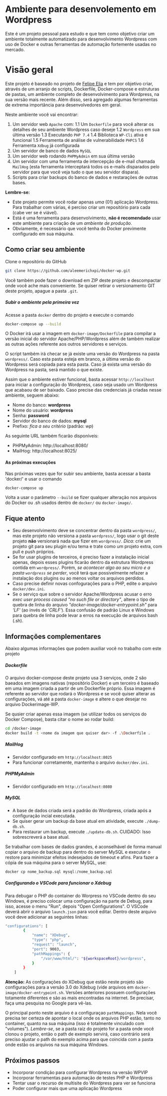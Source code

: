 # Ambiente para desenvolemento em Wordpress
Este é um projeto pessoal para estudo e que tem como objetivo criar um ambiente totalmente automatizado para desenvolvimento Wordpress com uso de Docker e outras ferramentas de automação fortemente usadas no mercado.

# Visão geral

Este projeto é baseado no projeto de [Felipe Elia](https://github.com/felipeelia/docker-base-env) e tem por objetivo criar, através de um arranjo de scripts, Dockerfile, Docker-compose e estruturas de pastas, um ambiente completo de desenvolvimento para Wordpress, na sua versão mais recente. Além disso, será agregado algumas ferramentas de extrema importância para desenvolvedores em geral.

Neste ambiente você vai encontrar:
1. Um servidor web `Apache` com:
1.1 Um `Dockerfile` para você alterar os detalhes de seu ambiente Wordpress caso deseje
1.2 `Wordpress` em sua última versão
1.3 Executando `PHP 7.4`
1.4 Biblioteca `WP-Cli` ativa e funcional
1.5 Ferramenta de análise de vulnerabilidade `PHPCS`
1.6 Ferramenta `Xdbug` já configurada
2. Um servidor de banco de dados `MySQL`
3. Um servidor web rodando `PHPMyAdmin` em sua última versão
4. Um servidor com uma ferramenta de intercepção de e-mail chamada `MailHog` (esta ferramenta interceptará todos os e-mails disparados pelo servidor para que você veja tudo o que seu servidor dispara).
5. Scripts para criar backups do banco de dados e restarações de outras bases.

**Lembre-se:** 
- Este projeto permite você rodar apenas *uma* (01) aplicação Wordpress. Para trabalhar com várias, é perciso criar um repositório para cada (cabe ver se é viável).
- Está é uma ferramenta para desenvolvimento, **não é recomendado** usar este ambiente para criação de um *ambiente de produção*. 
- Obviamente, é necessário que você tenha do Docker previmente configurado em sua máquina.

## Como criar seu ambiente
Clone o repositório do GitHub
````sh
git clone https://github.com/aleemerichxpi/docker-wp.git
````
Você também pode fazer o download em ZIP deste projeto e descompactar onde você ache mais conveniente. Se quiser retirar o versionamento GIT deste projeto, apague a pasta `.git`.

##### Subir o ambiente pela primeira vez
Acesse a pasta `docker` dentro do projeto e execute o comando
````sh
docker-compose up --build
````
O Docker irá usar a imagem em `docker-image/Dockerfile` para compilar a versão inicial do servidor Apache/PHP/Wordpress além de também realizar as outras ações referente aos outros servidores e serviços.

O script também irá checar se já existe uma versão do Wordpress na pasta `wordpress/`. Caso esta pasta esteja em branco, a última versão do Wordpress será copiada para esta pasta. Caso já exista uma versão do Wordpress na pasta, será mantido o que existe.

Assim que o ambiente estiver funcional, basta acessar `http://localhost` para iniciar a configuração do Wordpress, caso seja usado um Wordpress que acabaou de ser baixado. Caso precise das credenciais já criadas nesse ambiente, seguem abaixo:
- Nome do banco: **wordpress**
- Nome do usuário: **wordpress**
- Senha: **password**
- Servidor do banco de dados: **mysql**
- Prefixo: *fica a seu critério* (padrão: *wp*)

As seguinte URL também ficarão disponíveis:
- PHPMyAdmin: http://localhost:8080/
- MailHog: http://localhost:8025/

#### As próximas execuções
Nas próximas vezes que for subir seu ambiente, basta acessar a basta 'docker/' e usar o comando
````sh
docker-compose up
````
Volta a usar o parâmetro `--build` se fizer qualquer alteração nos arquivos do Docker ou .sh usados dentro de `docker/` ou `docker-image/`.

## Fique atento 
- Seu desenvolvimento deve se concentrar dentro da pasta `wordpress/`, mas este projeto não versiona a pasta `wordpress/`, logo usar o git deste projeto **não** versionará nada que fizer em `wordpress/`. *Dica:* crie um projeto git para seu plugin e/ou tema e trate como um projeto extra, com pull e push próprios.
- Se for usar plugins de terceiros, é preciso fazer a instalação inicial apenas, depois esses plugins ficarão dentro da estrutura Wordpress contida em `wordpress/`. Porém, *se acontecer algo ao seu micro e a pasta `wordpress` se perder*, você terá que possivelmente refazer a instalação dos plugins ou ao menos voltar os arquivos perdidos.
- Caso precise definir novas confogurações para o PHP, edite o arquivo `docker/dev.ini`.
- Se o serviço que sobre o servidor Apache/Wordpress acusar o erro *exec user process caused "no such file or directory"*, altere o tipo de quebra de linha do arquivo *"docker-image/docker-entrypoint.sh"* para *'LF'* (ao invés de *'CRLF'*). Essa confusão de padrão Linux e Windows para quebra de linha pode levar a erros na execução de arquivos bash (.sh).

## Informações complementares
Abaixo algumas informações que podem auxiliar você no trabalho com este projeto

##### Dockerfile
O arquivo docker-compose deste projeto usa 3 serviços, onde 2 são baeados em imagens nativas (repositório Docker) e um terceiro é baseado em uma imagem criada a partir de um Dockerfile próprio. Essa imagem é referente ao servidor que rodará o Wordpress e se você quiser alterar as configurações, vá até a pasta `docker-image` e altere o que desejar no arquivo Dockerimage-WP. 

Se qusier criar apenas essa imagem (se utilizar todos os serviços do Docker Compose), basta citar o nome ao rodar build:
````sh
cd /docker-image
docker build -t <nome da imagem que quiser dar> -f .\Dockerfile .
````


##### MailHog
- Servidor configurado em `http://localhost:8025`
- Para funcionar corretamente, mantenha o arquivo `docker/dev.ini`.

##### PHPMyAdmin
- Servidor configurado em `http://localhost:8080`

##### MySQL
- A base de dados criada será a padrão do Wordpress, criada após a configuração incial executada.
- Se quiser gerar um backup da base atual em atividade, execute `./dump-db.sh`. 
- Para restaurar um backup, execute `./update-db.sh`. CUIDADO: Isso sobrescreverá a base atual.

Se trabalhar com bases de dados grandes, é aconselhável de forma manual copiar o arquivo de backup para dentro do server MySQL e executar o restore para minimizar efeitos indesejados de timeout e afins. Para fazer a cópia de sua máquina para o server MySQL, use:

````sh
docker cp nome_backup.sql mysql:/nome_backup.sql
````

##### Configurando o VSCode para funcionar o Xdebug

Para debugar o PHP do container do Worpress no VSCode dentro do seu Windows, é preciso colocar uma configuração na parte de Debug, para isso, acesse o menu "Run", depois "Open Configurations". O VSCode deverá abrir o arquivo `launch.json` para você editar. Dentro deste arquivo você deve adicionar as seguintes linhas:

````sh
"configurations": [
        {
            "name": "XDebug",
            "type": "php",
            "request": "launch",
            "port": 9003,
            "pathMappings": {
                "/var/www/html/": "${workspaceRoot}/wordpress",
            }
        }
    ]
````

**Atenção:** As confgurações do XDebug que estão neste projeto são configurações para a versão 3.0 do Xdebug (vide arquivos em `docker-image/docker-entrypoint.sh`. Versões anteriores possuem configurações totamente diferentes e são as mais encontradas na internet. Se precisar, faça uma pesquisa no Google para vê-las.

O principal ponto neste arquivo é a configuraçao `pathMappings`. Nela você precisa ter certeza de apontar o local onde os arquivos PHP estão, tanto no container, quanto na sua máquina (isso é totalmente vinculado com "volumes"). *Lembre-se*, se a pasta raiz do projeto for a pasta onde você clonou o projeto, então o path de exemplo servirá, caso contrário será preciso ajustar o path do exemplo acima para que coincida com a pasta onde estão os arquivos na sua máquina Windows.



## Próximos passos
- Incorporar condição para configurar Wordpress na versão WPVIP
- Incorporar ferramentas para automação de testes PHP e Wordpress
- Tentar usar o recurso de multisite do Wordpress para ver se funciona
- Poder configurar mais que uma aplicação Wordpress
